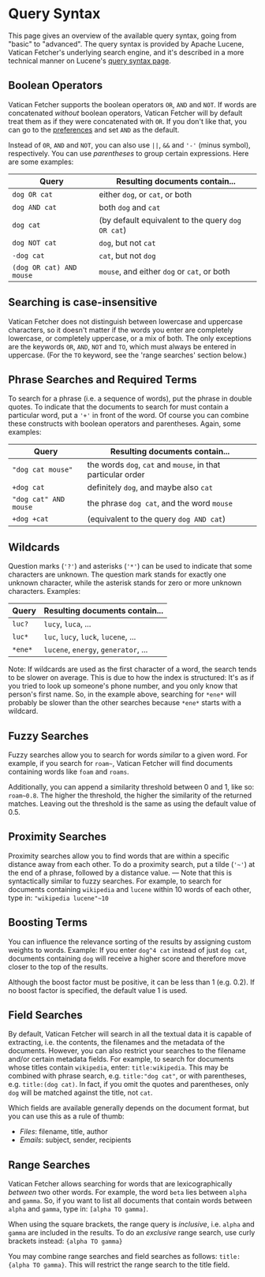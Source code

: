 Query Syntax
============
This page gives an overview of the available query syntax, going from "basic" to "advanced". The query syntax is provided by Apache Lucene, Vatican Fetcher's underlying search engine, and it's described in a more technical manner on Lucene's [query syntax page](http://lucene.apache.org/java/3_4_0/queryparsersyntax.html).

Boolean Operators
-----------------
Vatican Fetcher supports the boolean operators `OR`, `AND` and `NOT`. If words are concatenated *without* boolean operators, Vatican Fetcher will by default treat them as if they were concatenated with `OR`. If you don't like that, you can go to the [preferences](Preferences.html) and set `AND` as the default.

Instead of `OR`, `AND` and `NOT`, you can also use `||`, `&&` and `'-'` (minus symbol), respectively. You can use *parentheses* to group certain expressions. Here are some examples:

Query                    | Resulting documents contain...
-------------------------|---------------------------------------------
`dog OR cat`             | either `dog`, or `cat`, or both
`dog AND cat`            | both `dog` and `cat`
`dog cat`                | (by default equivalent to the query `dog OR cat`)
`dog NOT cat`            | `dog`, but not `cat`
`-dog cat`               | `cat`, but not `dog`
`(dog OR cat) AND mouse` | `mouse`, and either `dog` or `cat`, or both


Searching is case-insensitive
-----------------------------
Vatican Fetcher does not distinguish between lowercase and uppercase characters, so it doesn't matter if the words you enter are completely lowercase, or completely uppercase, or a mix of both. The only exceptions are the keywords `OR`, `AND`, `NOT` and `TO`, which must always be entered in uppercase. (For the `TO` keyword, see the 'range searches' section below.)


Phrase Searches and Required Terms
----------------------------------
To search for a phrase (i.e. a sequence of words), put the phrase in double quotes. To indicate that the documents to search for must contain a particular word, put a `'+'` in front of the word. Of course you can combine these constructs with boolean operators and parentheses. Again, some examples:

Query                 | Resulting documents contain...
----------------------|-------------------------------------
`"dog cat mouse"`     | the words `dog`, `cat` and `mouse`, in that particular order
`+dog cat`            | definitely `dog`, and maybe also `cat`
`"dog cat" AND mouse` | the phrase `dog cat`, and the word `mouse`
`+dog +cat`           | (equivalent to the query `dog AND cat`)


Wildcards
---------
Question marks (`'?'`) and asterisks (`'*'`) can be used to indicate that some characters are unknown. The question mark stands for exactly one unknown character, while the asterisk stands for zero or more unknown characters. Examples:

Query        | Resulting documents contain...
-------------|-------------------------------------
`luc?`       | `lucy`, `luca`, ...
`luc*`       | `luc`, `lucy`, `luck`, `lucene`, ...
`*ene*`      | `lucene`, `energy`, `generator`, ...

Note: If wildcards are used as the first character of a word, the search tends to be slower on average. This is due to how the index is structured: It's as if you tried to look up someone's phone number, and you only know that person's first name. So, in the example above, searching for `*ene*` will probably be slower than the other searches because `*ene*` starts with a wildcard.


Fuzzy Searches
--------------
Fuzzy searches allow you to search for words *similar* to a given word. For example, if you search for `roam~`, Vatican Fetcher will find documents containing words like `foam` and `roams`.

Additionally, you can append a similarity threshold between 0 and 1, like so: `roam~0.8`. The higher the threshold, the higher the similarity of the returned matches. Leaving out the threshold is the same as using the default value of 0.5.


Proximity Searches
------------------
Proximity searches allow you to find words that are within a specific distance away from each other. To do a proximity search, put a tilde (`'~'`) at the end of a phrase, followed by a distance value. &mdash; Note that this is syntactically similar to fuzzy searches. For example, to search for documents containing `wikipedia` and `lucene` within 10 words of each other, type in: `"wikipedia lucene"~10`


Boosting Terms
--------------
You can influence the relevance sorting of the results by assigning custom weights to words. Example: If you enter `dog^4 cat` instead of just `dog cat`, documents containing `dog` will receive a higher score and therefore move closer to the top of the results.

Although the boost factor must be positive, it can be less than 1 (e.g. 0.2). If no boost factor is specified, the default value 1 is used.


Field Searches
--------------
By default, Vatican Fetcher will search in all the textual data it is capable of extracting, i.e. the contents, the filenames and the metadata of the documents. However, you can also restrict your searches to the filename and/or certain metadata fields. For example, to search for documents whose titles contain `wikipedia`, enter: `title:wikipedia`. This may be combined with phrase search, e.g. `title:"dog cat"`, or with parentheses, e.g. `title:(dog cat)`. In fact, if you omit the quotes and parentheses, only `dog` will be matched against the title, not `cat`.

Which fields are available generally depends on the document format, but you can use this as a rule of thumb:

<!-- Do not translate the following field names (filename, title, etc.) -->
* *Files*: filename, title, author
* *Emails*: subject, sender, recipients


Range Searches
--------------
Vatican Fetcher allows searching for words that are lexicographically *between* two other words. For example, the word `beta` lies between `alpha` and `gamma`. So, if you want to list all documents that contain words between `alpha` and `gamma`, type in: `[alpha TO gamma]`.

When using the square brackets, the range query is *inclusive*, i.e. `alpha` and `gamma` are included in the results. To do an *exclusive* range search, use curly brackets instead: `{alpha TO gamma}`

You may combine range searches and field searches as follows: `title:{alpha TO gamma}`. This will restrict the range search to the title field.
